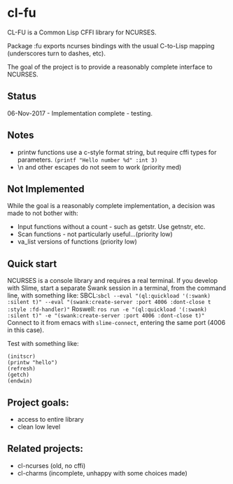 # cl-fu

CL-FU is a Common Lisp CFFI library for NCURSES.

Package :fu exports ncurses bindings with the usual C-to-Lisp mapping (underscores turn to dashes, etc).

The goal of the project is to provide a reasonably complete interface to NCURSES.

## Status

06-Nov-2017 - Implementation complete - testing.

## Notes

- printw functions use a c-style format string, but require cffi types for parameters.
```(printf "Hello number %d" :int 3)```
- \n and other escapes do not seem to work (priority med)

## Not Implemented 

While the goal is a reasonably complete implementation, a decision was made to not bother with:

- Input functions without a count - such as getstr.  Use getnstr, etc.
- Scan functions - not particularly useful...(priority low)
- va_list versions of functions (priority low)

## Quick start

NCURSES is a console library and requires a real terminal.  If you develop with Slime, start a separate Swank session in a terminal, from the command line, with something like:
SBCL:`sbcl --eval "(ql:quickload '(:swank) :silent t)" --eval "(swank:create-server :port 4006 :dont-close t :style :fd-handler)"`
Roswell: `ros run -e "(ql:quickload '(:swank) :silent t)" -e "(swank:create-server :port 4006 :dont-close t)"`
Connect to it from emacs with `slime-connect`, entering the same port (4006 in this case).

Test with something like:
```
(initscr)
(printw "hello")
(refresh)
(getch)
(endwin)
```


## Project goals:
- access to entire library
- clean low level

## Related projects:
- cl-ncurses  (old, no cffi)
- cl-charms   (incomplete, unhappy with some choices made)


